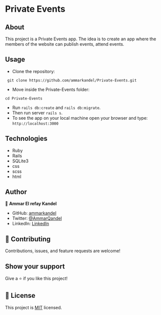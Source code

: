 # Private Events

## About

This project is a Private Events app. The idea is to create an app where the members of the website can publish events, attend events.

## Usage

- Clone the repository:

```
 git clone https://github.com/ammarkandel/Private-Events.git
```

- Move inside the Private-Events folder:

```
cd Private-Events
```

- Run `rails db:create` and `rails db:migrate`.
- Then run server `rails s`.
- To see the app on your local machine open your browser and type: `http://localhost:3000`

## Technologies

- Ruby
- Rails
- SQLite3
- css
- scss
- html

## Author

👤 **Ammar El refay Kandel**

- GitHub: [ammarkandel](https://github.com/ammarkandel)
- Twitter: [@AmmarQandel](https://twitter.com/AmmarQandel)
- LinkedIn: [LinkedIn](https://www.linkedin.com/in/ammar-kandel-7b4100193/)

## 🤝 Contributing

Contributions, issues, and feature requests are welcome!

## Show your support

Give a ⭐️ if you like this project!

## 📝 License

This project is [MIT](LICENSE) licensed.
